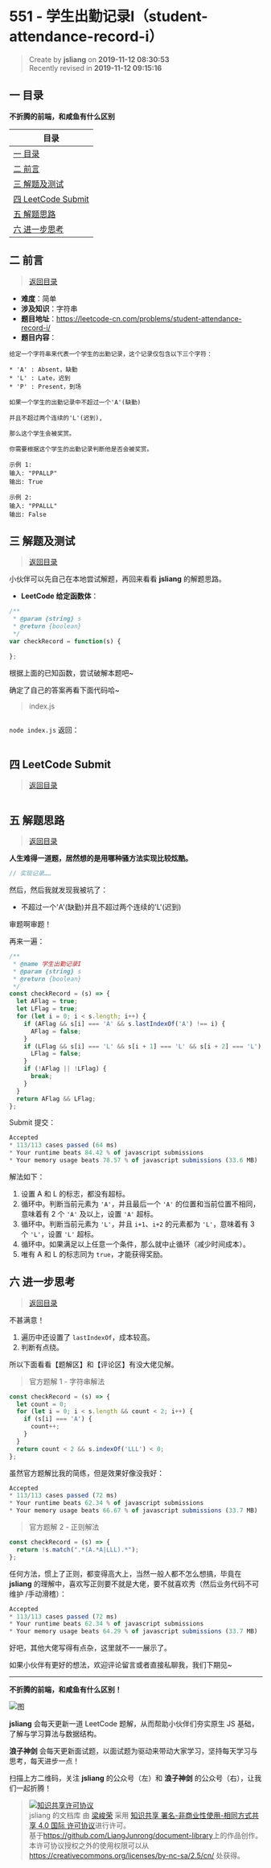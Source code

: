 551 - 学生出勤记录I（student-attendance-record-i）
===

> Create by **jsliang** on **2019-11-12 08:30:53**  
> Recently revised in **2019-11-12 09:15:16**

## <a name="chapter-one" id="chapter-one"></a>一 目录

**不折腾的前端，和咸鱼有什么区别**

| 目录 |
| --- | 
| [一 目录](#chapter-one) | 
| <a name="catalog-chapter-two" id="catalog-chapter-two"></a>[二 前言](#chapter-two) |
| <a name="catalog-chapter-three" id="catalog-chapter-three"></a>[三 解题及测试](#chapter-three) |
| <a name="catalog-chapter-four" id="catalog-chapter-four"></a>[四 LeetCode Submit](#chapter-four) |
| <a name="catalog-chapter-five" id="catalog-chapter-five"></a>[五 解题思路](#chapter-five) |
| <a name="catalog-chapter-six" id="catalog-chapter-six"></a>[六 进一步思考](#chapter-six) |

## <a name="chapter-two" id="chapter-two"></a>二 前言

> [返回目录](#chapter-one)

* **难度**：简单
* **涉及知识**：字符串
* **题目地址**：https://leetcode-cn.com/problems/student-attendance-record-i/
* **题目内容**：

```
给定一个字符串来代表一个学生的出勤记录，这个记录仅包含以下三个字符：

* 'A' : Absent，缺勤
* 'L' : Late，迟到
* 'P' : Present，到场

如果一个学生的出勤记录中不超过一个'A'(缺勤)

并且不超过两个连续的'L'(迟到),

那么这个学生会被奖赏。

你需要根据这个学生的出勤记录判断他是否会被奖赏。

示例 1:
输入: "PPALLP"
输出: True

示例 2:
输入: "PPALLL"
输出: False
```

## <a name="chapter-three" id="chapter-three"></a>三 解题及测试

> [返回目录](#chapter-one)

小伙伴可以先自己在本地尝试解题，再回来看看 **jsliang** 的解题思路。

* **LeetCode 给定函数体**：

```js
/**
 * @param {string} s
 * @return {boolean}
 */
var checkRecord = function(s) {
    
};
```

根据上面的已知函数，尝试破解本题吧~

确定了自己的答案再看下面代码哈~

> index.js

```js

```

`node index.js` 返回：

```js

```

## <a name="chapter-four" id="chapter-four"></a>四 LeetCode Submit

> [返回目录](#chapter-one)

```js

```

## <a name="chapter-five" id="chapter-five"></a>五 解题思路

> [返回目录](#chapter-one)

**人生难得一道题，居然想的是用哪种骚方法实现比较炫酷。**

```js
// 实现记录……
```

然后，然后我就发现我被坑了：

* 不超过一个'A'(缺勤)并且不超过两个连续的'L'(迟到)

审题啊审题！

再来一遍：

```js
/**
 * @name 学生出勤记录I
 * @param {string} s
 * @return {boolean}
 */
const checkRecord = (s) => {
  let AFlag = true;
  let LFlag = true;
  for (let i = 0; i < s.length; i++) {
    if (AFlag && s[i] === 'A' && s.lastIndexOf('A') !== i) {
      AFlag = false;
    }
    if (LFlag && s[i] === 'L' && s[i + 1] === 'L' && s[i + 2] === 'L') {
      LFlag = false;
    }
    if (!AFlag || !LFlag) {
      break;
    }
  }
  return AFlag && LFlag;
};
```

Submit 提交：

```js
Accepted
* 113/113 cases passed (64 ms)
* Your runtime beats 84.42 % of javascript submissions
* Your memory usage beats 78.57 % of javascript submissions (33.6 MB)
```

解法如下：

1. 设置 A 和 L 的标志，都没有超标。
2. 循环中。判断当前元素为 `'A'`，并且最后一个 `'A'` 的位置和当前位置不相同，意味着有 2 个 `'A'` 及以上，设置 `'A'` 超标。
3. 循环中。判断当前元素为 `'L'`，并且 `i+1`、`i+2` 的元素都为 `'L'`，意味着有 3 个 `'L'`，设置 `'L'` 超标。
4. 循环中。如果满足以上任意一个条件，那么就中止循环（减少时间成本）。
5. 唯有 A 和 L 的标志同为 `true`，才能获得奖励。

## <a name="chapter-six" id="chapter-six"></a>六 进一步思考

> [返回目录](#chapter-one)

不甚满意！

1. 遍历中还设置了 `lastIndexOf`，成本较高。
2. 判断有点绕。

所以下面看看【题解区】和【评论区】有没大佬见解。

> 官方题解 1 - 字符串解法

```js
const checkRecord = (s) => {
  let count = 0;
  for (let i = 0; i < s.length && count < 2; i++) {
    if (s[i] === 'A') {
      count++;
    }
  }
  return count < 2 && s.indexOf('LLL') < 0;
};
```

虽然官方题解比我的简练，但是效果好像没我好：

```js
Accepted
* 113/113 cases passed (72 ms)
* Your runtime beats 62.34 % of javascript submissions
* Your memory usage beats 66.67 % of javascript submissions (33.7 MB)
```

> 官方题解 2 - 正则解法

```js
const checkRecord = (s) => {
  return !s.match(".*(A.*A|LLL).*");
};
```

任何方法，惯上了正则，都变得高大上，当然一般人都不怎么想搞，毕竟在 **jsliang** 的理解中，喜欢写正则要不就是大佬，要不就喜欢秀（然后业务代码不可维护 /手动滑稽）：

```js
Accepted
* 113/113 cases passed (72 ms)
* Your runtime beats 62.34 % of javascript submissions
* Your memory usage beats 64.29 % of javascript submissions (33.7 MB)
```

好吧，其他大佬写得有点杂，这里就不一一展示了。

如果小伙伴有更好的想法，欢迎评论留言或者直接私聊我，我们下期见~

---

**不折腾的前端，和咸鱼有什么区别！**

![图](../../../public-repertory/img/z-index-small.png)

**jsliang** 会每天更新一道 LeetCode 题解，从而帮助小伙伴们夯实原生 JS 基础，了解与学习算法与数据结构。

**浪子神剑** 会每天更新面试题，以面试题为驱动来带动大家学习，坚持每天学习与思考，每天进步一点！

扫描上方二维码，关注 **jsliang** 的公众号（左）和 **浪子神剑** 的公众号（右），让我们一起折腾！

> <a rel="license" href="http://creativecommons.org/licenses/by-nc-sa/4.0/"><img alt="知识共享许可协议" style="border-width:0" src="https://i.creativecommons.org/l/by-nc-sa/4.0/88x31.png" /></a><br /><span xmlns:dct="http://purl.org/dc/terms/" property="dct:title">jsliang 的文档库</span> 由 <a xmlns:cc="http://creativecommons.org/ns#" href="https://github.com/LiangJunrong/document-library" property="cc:attributionName" rel="cc:attributionURL">梁峻荣</a> 采用 <a rel="license" href="http://creativecommons.org/licenses/by-nc-sa/4.0/">知识共享 署名-非商业性使用-相同方式共享 4.0 国际 许可协议</a>进行许可。<br />基于<a xmlns:dct="http://purl.org/dc/terms/" href="https://github.com/LiangJunrong/document-library" rel="dct:source">https://github.com/LiangJunrong/document-library</a>上的作品创作。<br />本许可协议授权之外的使用权限可以从 <a xmlns:cc="http://creativecommons.org/ns#" href="https://creativecommons.org/licenses/by-nc-sa/2.5/cn/" rel="cc:morePermissions">https://creativecommons.org/licenses/by-nc-sa/2.5/cn/</a> 处获得。